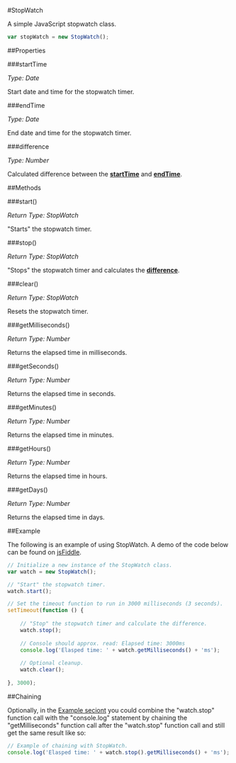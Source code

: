 #StopWatch

A simple JavaScript stopwatch class.

```javascript
var stopWatch = new StopWatch();
```

##Properties

###startTime

_Type: Date_

Start date and time for the stopwatch timer.


###endTime

_Type: Date_

End date and time for the stopwatch timer.


###difference

_Type: Number_

Calculated difference between the __[startTime](#startTime)__ and __[endTime](#endTime)__.


##Methods

###start()

_Return Type: StopWatch_

"Starts" the stopwatch timer.


###stop()

_Return Type: StopWatch_

"Stops" the stopwatch timer and calculates the __[difference](#difference)__.


###clear()

_Return Type: StopWatch_

Resets the stopwatch timer.



###getMilliseconds()

_Return Type: Number_

Returns the elapsed time in milliseconds.


###getSeconds()

_Return Type: Number_

Returns the elapsed time in seconds.


###getMinutes()

_Return Type: Number_

Returns the elapsed time in minutes.


###getHours()

_Return Type: Number_

Returns the elapsed time in hours.


###getDays()

_Return Type: Number_

Returns the elapsed time in days.


##Example

The following is an example of using StopWatch. A demo of the code below can be found on
[jsFiddle](http://jsfiddle.net/decoy31/qNaV3/).

```javascript
// Initialize a new instance of the StopWatch class.
var watch = new StopWatch();

// "Start" the stopwatch timer.
watch.start();

// Set the timeout function to run in 3000 milliseconds (3 seconds).
setTimeout(function () {
    
    // "Stop" the stopwatch timer and calculate the difference.
    watch.stop();
    
    // Console should approx. read: Elapsed time: 3000ms
    console.log('Elasped time: ' + watch.getMilliseconds() + 'ms');
    
    // Optional cleanup.
    watch.clear();
    
}, 3000);
```

##Chaining

Optionally, in the [Example seciont](#Example) you could combine the "watch.stop" function call with the "console.log" 
statement by chaining the "getMilliseconds" function call after the "watch.stop" function call and still get the same 
result like so:

```javascript
// Example of chaining with StopWatch.
console.log('Elasped time: ' + watch.stop().getMilliseconds() + 'ms');
```
